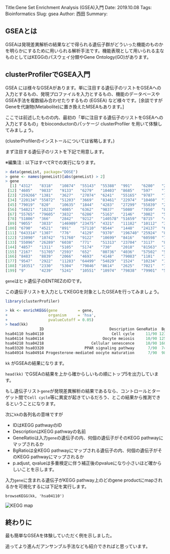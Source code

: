 Title:Gene Set Enrichment Analysis (GSEA)入門
Date: 2019.10.08
Tags: Bioinformatics
Slug: gsea
Author: 西田
Summary:

## GSEAとは
GSEAは発現差異解析の結果などで得られる遺伝子群がどういった機能のものかを明らかにするために用いられる解析手法です。機能表現として用いられる主なものとしてはKEGGのパスウェイ分類やGene Ontology(GO)があります。
## clusterProfilerでGSEA入門
GSEA には様々なGSEAがあります。単に注目する遺伝子のリストをGSEAへの入力とするもの、発現プロファイルを入力とするもの、機能のデータベースやGSEA手法を複数組み合わせたりするもの (EGSEA) など様々です。[余談ですがGeneを代謝物(Metabolite)に置き換えたMSEAもあります。]

ここでは前述したものの内、最初の「単に注目する遺伝子のリストをGSEAへの入力とするもの」をbioconductorのパッケージ clusterProfiler を用いて体験してみましょう。

(clusterProfilerのインストールについては省略します。)

まず注目する遺伝子のリストを下記で用意します。

※編集注 : 以下はすべてRでの実行になります。

```r
> data(geneList, package="DOSE")
> gene <- names(geneList)[abs(geneList) > 2]
> gene
  [1] "4312"   "8318"   "10874"  "55143"  "55388"  "991"    "6280"   "2305"   "9493"   "1062"   "3868"  
 [12] "4605"   "9833"   "9133"   "6279"   "10403"  "8685"   "597"    "7153"   "23397"  "6278"   "79733"
 [23] "259266" "1381"   "3627"   "27074"  "6241"   "55165"  "9787"   "7368"   "11065"  "55355"  "9582"  
 [34] "220134" "55872"  "51203"  "3669"   "83461"  "22974"  "10460"  "10563"  "4751"   "6373"   "8140"  
 [45] "79019"  "820"    "10635"  "1844"   "4283"   "27299"  "55839"  "27338"  "890"    "9415"   "983"   
 [56] "54821"  "10232"  "4085"   "6362"   "9837"   "5080"   "7850"   "81930"  "5918"   "81620"  "332"   
 [67] "55765"  "79605"  "3832"   "6286"   "5163"   "2146"   "3002"   "50852"  "7272"   "2568"   "64151"
 [78] "51806"  "366"    "2842"   "9212"   "140578" "51659"  "8715"   "4902"   "8208"   "1111"   "9319"  
 [89] "9055"   "3833"   "146909" "23475"  "4321"   "11182"  "10112"  "3902"   "3620"   "3887"   "51514"
[100] "6790"   "4521"   "891"    "57110"  "8544"   "1448"   "24137"  "6355"   "10578"  "4174"   "9232"  
[111] "643314" "1307"   "776"    "4129"   "9370"   "196740" "25924"  "8857"   "1602"   "51161"  "3708"  
[122] "23090"  "10742"  "51760"  "9122"   "10699"  "8416"   "60598"  "79148"  "64799"  "4629"   "1556"  
[133] "55096"  "26289"  "6038"   "771"    "51313"  "23704"  "3117"   "80129"  "23158"  "125"    "4958"  
[144] "4857"   "1311"   "5105"   "5174"   "730"    "2018"   "81563"  "2532"   "1308"   "4250"   "23362"
[155] "2167"   "51705"  "2593"   "652"    "80736"  "4036"   "57502"  "5507"   "56521"  "22885"  "4137"  
[166] "8483"   "8839"   "2066"   "4693"   "4148"   "79083"  "1101"   "3158"   "3169"   "5346"   "1408"  
[177] "9547"   "2922"   "11283"  "64499"  "54829"  "1524"   "10234"  "1580"   "10647"  "25893"  "24141"
[188] "10351"  "2330"   "5304"   "79846"  "8614"   "2625"   "7021"   "7802"   "79689"  "11122"  "55351"
[199] "9"      "4239"   "5241"   "10551"  "10974"  "79838"  "79901"  "57758"  "4969"  
```

`gene`はヒト遺伝子のENTREZのIDです。

この遺伝子リストを入力としてKEGGを対象としたGSEAを行ってみましょう。


```r
library(clusterProfiler)

> kk <- enrichKEGG(gene         = gene,
+                  organism     = 'hsa',
+                  pvalueCutoff = 0.05)
> head(kk)
               ID                             Description GeneRatio  BgRatio       pvalue     p.adjust       qvalue                                             geneID Count
hsa04110 hsa04110                              Cell cycle     11/90 123/7469 2.135411e-07 0.0000409999 4.023565e-05 8318/991/9133/890/983/4085/7272/1111/891/4174/9232    11
hsa04114 hsa04114                          Oocyte meiosis     10/90 125/7469 2.216832e-06 0.0002128158 2.088489e-04    991/9133/983/4085/51806/6790/891/9232/3708/5241    10
hsa04218 hsa04218                     Cellular senescence     10/90 160/7469 2.014286e-05 0.0012891427 1.265113e-03     2305/4605/9133/890/983/51806/1111/891/776/3708    10
hsa03320 hsa03320                  PPAR signaling pathway      7/90  74/7469 2.724093e-05 0.0013075646 1.283191e-03                 4312/9415/9370/5105/2167/3158/5346     7
hsa04914 hsa04914 Progesterone-mediated oocyte maturation      7/90  98/7469 1.657604e-04 0.0063651988 6.246549e-03                    9133/890/983/4085/6790/891/5241     7
```

`kk` がGSEAの結果になります。

`head(kk)` でGSEAの結果を上から確からしいもの順にトップ5を出力しています。

もし遺伝子リスト`gene`が発現差異解析の結果であるなら、コントロールとターゲット間で`Cell cycle`等に異変が起きているだろう、とこの結果から推測できるということになります。

次に`kk`の各列名の意味ですが

- IDはKEGG pathwayのID
- DescriptionはKEGG pathwayの名前
- GeneRatioは入力`gene`の遺伝子の内、何個の遺伝子がそのKEGG pathwayにマップされるか
- BgRatioは全KEGG pathwayにマップされる遺伝子の内、何個の遺伝子がそのKEGG pathwayにマップされるか
- p.adjust, qvalueは多重検定に伴う補正後のpvalueになり小さいほど確からしいことを示します。

入力`gene`に含まれる遺伝子がKEGG pathway上のどのgene productにmapされるかを可視化するには下記を実行します。
```
browseKEGG(kk, 'hsa04110')
```

![KEGG map]({attach}images/gsea_figs/null9.png)

## 終わりに
最も簡単なGSEAを体験していただく例を示しました。

追ってより進んだアンサンブル手法なども紹介できればと思っています。
